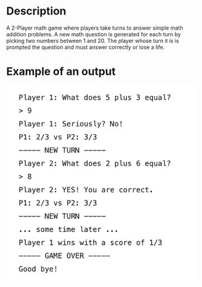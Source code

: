 # Description
A 2-Player math game where players take turns to answer simple math addition problems. A new math question is generated for each turn by picking two numbers between 1 and 20. The player whose turn it is is prompted the question and must answer correctly or lose a life.

# Example of an output

![](https://github.com/suhuromarfarah/ruby_math_game/blob/master/example.png)